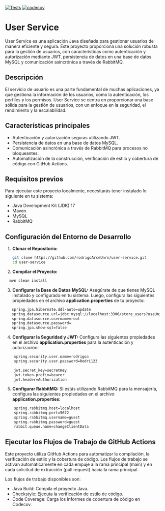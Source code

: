 [![Tests](https://github.com/rodrigoArceUnrn/user-service/actions/workflows/maven.yml/badge.svg?event=push)](https://github.com/rodrigoArceUnrn/user-service/actions/workflows/maven.yml) [![codecov](https://codecov.io/gh/rodrigoArceUnrn/user-service/graph/badge.svg?token=RHN82TL6MX)](https://codecov.io/gh/rodrigoArceUnrn/user-service)

# User Service

User Service es una aplicación Java diseñada para gestionar usuarios de manera eficiente y segura. Este proyecto proporciona una solución robusta para la gestión de usuarios, con características como autenticación y autorización mediante JWT, persistencia de datos en una base de datos MySQL y comunicación asincrónica a través de RabbitMQ.

## Descripción

El servicio de usuario es una parte fundamental de muchas aplicaciones, ya que gestiona la información de los usuarios, como la autenticación, los perfiles y los permisos. User Service se centra en proporcionar una base sólida para la gestión de usuarios, con un enfoque en la seguridad, el rendimiento y la escalabilidad.

## Características principales

- Autenticación y autorización seguras utilizando JWT.
- Persistencia de datos en una base de datos MySQL.
- Comunicación asincrónica a través de RabbitMQ para procesos no bloqueantes.
- Automatización de la construcción, verificación de estilo y cobertura de código con GitHub Actions.

## Requisitos previos

Para ejecutar este proyecto localmente, necesitarás tener instalado lo siguiente en tu sistema:

- Java Development Kit (JDK) 17
- Maven
- MySQL
- RabbitMQ

## Configuración del Entorno de Desarrollo

1. **Clonar el Repositorio:**
   ```bash
   git clone https://github.com/rodrigoArceUnrn/user-service.git
   cd user-service
   ```
2. **Compilar el Proyecto:**
 ```bash
   mvn clean install
   ```
3. **Configurar la Base de Datos MySQL:**
   Asegúrate de que tienes MySQL instalado y configurado en tu sistema. Luego, configura las siguientes propiedades en el archivo **application.properties** de tu proyecto:
 ```bash
    spring.jpa.hibernate.ddl-auto=update
    spring.datasource.url=jdbc:mysql://localhost:3306/store_users?useUnicode=true&characterEncoding=utf8&createDatabaseIfNotExist=true
    spring.datasource.username=root
    spring.datasource.password=
    spring.jpa.show-sql=false
   ```
4. **Configurar la Seguridad y JWT:**
   Configura las siguientes propiedades en el archivo **application.properties** para la autenticación y autorización:
```bash
    spring.security.user.name=rodrigoa
    spring.security.user.password=Rodri123
    
    jwt.secret_key=secretKey
    jwt.token-prefix=bearer
    jwt.header=Authorization
   ```

5. **Configurar RabbitMQ:**
   Si estás utilizando RabbitMQ para la mensajería, configura las siguientes propiedades en el archivo **application.properties**:
```bash
    spring.rabbitmq.host=localhost
    spring.rabbitmq.port=5672
    spring.rabbitmq.username=guest
    spring.rabbitmq.password=guest
    rabbit.queue.name=changeClientData
   ```

## Ejecutar los Flujos de Trabajo de GitHub Actions

Este proyecto utiliza GitHub Actions para automatizar la compilación, la verificación de estilo y la cobertura de código. Los flujos de trabajo se activan automáticamente en cada empuje a la rama principal (main) y en cada solicitud de extracción (pull request) hacia la rama principal.

Los flujos de trabajo disponibles son:

- Java Build: Compila el proyecto Java.
- Checkstyle: Ejecuta la verificación de estilo de código.
- Code Coverage: Carga los informes de cobertura de código en Codecov.